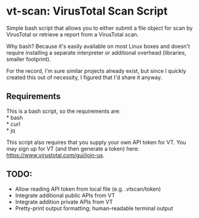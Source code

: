 # vt-scan: VirusTotal Scan Script  
Simple bash script that allows you to either submit a file object for scan by VirusTotal or retrieve a report from a VirusTotal scan.  


Why bash? Because it's easily available on most Linux boxes and doesn't require installing a separate interpreter or additional overhead (libraries, smaller footprint).  


For the record, I'm sure similar projects already exist, but since I quickly created this out of necessity, I figured that I'd share it anyway.  

## Requirements  
This is a bash script, so the requirements are:  
    * bash  
    * curl  
    * jq  

This script also requires that you supply your own API token for VT. You may sign up for VT (and then generate a token) here: https://www.virustotal.com/gui/join-us.  


## TODO:  
* Allow reading API token from local file (e.g. .vtscan/token)  
* Integrate additional public APIs from VT  
* Integrate addition private APIs from VT  
* Pretty-print output formatting; human-readable terminal output  
